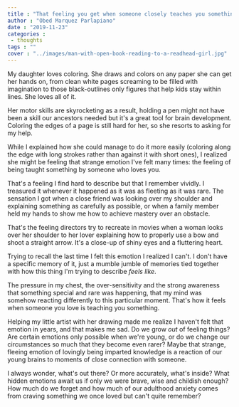 ```yaml
---
title : "That feeling you get when someone closely teaches you something"
author : "Obed Marquez Parlapiano"
date : "2019-11-23"
categories : 
 - thoughts
tags : ""
cover : "../images/man-with-open-book-reading-to-a-readhead-girl.jpg"
---
```


My daughter loves coloring. She draws and colors on any paper she can get her hands on, from clean white pages screaming to be filled with imagination to those black-outlines only figures that help kids stay within lines. She loves all of it.

Her motor skills are skyrocketing as a result, holding a pen might not have been a skill our ancestors needed but it's a great tool for brain development. Coloring the edges of a page is still hard for her, so she resorts to asking for my help.

While I explained how she could manage to do it more easily (coloring along the edge with long strokes rather than against it with short ones), I realized she might be feeling that strange emotion I've felt many times: the feeling of being taught something by someone who loves you.

That's a feeling I find hard to describe but that I remember vividly. I treasured it whenever it happened as it was as fleeting as it was rare. The sensation I got when a close friend was looking over my shoulder and explaining something as carefully as possible, or when a family member held my hands to show me how to achieve mastery over an obstacle.

That's the feeling directors try to recreate in movies when a woman looks over her shoulder to her lover explaining how to properly use a bow and shoot a straight arrow. It's a close-up of shiny eyes and a fluttering heart.

Trying to recall the last time I felt this emotion I realized I can't. I don't have a specific memory of it, just a mumble jumble of memories tied together with how this thing I'm trying to describe _feels like_.

The pressure in my chest, the over-sensitivity and the strong awareness that something special and rare was happening, that my mind was somehow reacting differently to this particular moment. That's how it feels when someone you love is teaching you something.

Helping my little artist with her drawing made me realize I haven't felt that emotion in years, and that makes me sad. Do we grow _out_ of feeling things? Are certain emotions only possible when we're young, or do we change our circumstances so much that they become even rarer? Maybe that strange, fleeing emotion of lovingly being imparted knowledge is a reaction of our young brains to moments of close connection with someone.

I always wonder, what's out there? Or more accurately, what's inside? What hidden emotions await us if only we were brave, wise and childish enough? How much do we forget and how much of our adulthood anxiety comes from craving something we once loved but can't quite remember?
